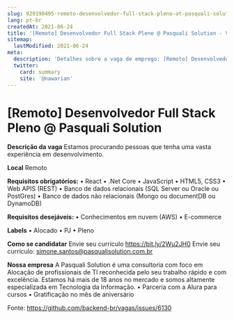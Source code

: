 ```yaml
---
slug: 929190495-remoto-desenvolvedor-full-stack-pleno-at-pasquali-solution
lang: pt-br
createdAt: 2021-06-24
title: '[Remoto] Desenvolvedor Full Stack Pleno @ Pasquali Solution - Vaga de Emprego'
sitemap:
  lastModified: 2021-06-24
meta:
  description: 'Detalhes sobre a vaga de emprego: [Remoto] Desenvolvedor Full Stack Pleno @ Pasquali Solution'
  twitter:
    card: summary
    site: '@nawarian'
---
```


# [Remoto] Desenvolvedor Full Stack Pleno @ Pasquali Solution

**Descrição da vaga**
Estamos procurando pessoas que tenha uma vasta experiência em desenvolvimento.

**Local**
Remoto

**Requisitos obrigatórios:**
•	React
•	.Net Core
•	JavaScript
•	HTML5, CSS3 
•	Web APIS (REST)
•	Banco de dados relacionais (SQL Server ou Oracle ou PostGres)
•	Banco de dados não relacionais (Mongo ou documentDB ou DynamoDB)

**Requisitos desejáveis:**
•	Conhecimentos em nuvem (AWS)
•	E-commerce
 
**Labels**
•	Alocado
•	PJ
•	Pleno

**Como se candidatar**
Envie seu currículo https://bit.ly/2Wu2JH0
Envie seu currículo: simone.santos@pasqualisolution.com.br

**Nossa empresa**
A Pasquali Solution é uma consultoria com foco em Alocação de profissionais de TI reconhecida pelo seu trabalho rápido e com excelência.
Estamos há mais de 18 anos no mercado e somos altamente especializada em Tecnologia da Informação.
•	Parceria com a Alura para cursos
•	Gratificação no mês de aniversário


Fonte: https://github.com/backend-br/vagas/issues/6130